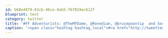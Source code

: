 ```yaml
---
id: b68e4870-83cb-46ce-8ab5-f67019ec612f
blueprint: text
category: twitter
title: '#FF Adventurists: @TheMFDame, @Renedian, @brucepoontip  and Social Enterpreneurs:  @acumenfund, @jnovogratz'
caption: '<span class="hashtag hashtag_local">#<a href="http://tweettemp.darylchymko.ca/?tag=ff">FF</a> Adventurists: @TheMFDame, <span class="username username_linked">@<a href="https://twitter.com/Renedian" title="Renedian Motorcycle Tours">Renedian</a></span>, <span class="username username_linked">@<a href="https://twitter.com/brucepoontip" title="Bruce Poon Tip">brucepoontip</a></span>  and Social Enterpreneurs:  <span class="username username_linked">@<a href="https://twitter.com/acumenfund" title="Acumen Fund">acumenfund</a></span>, <span class="username username_linked">@<a href="https://twitter.com/jnovogratz" title="Jacqueline Novogratz">jnovogratz</a></span>'
---
```

